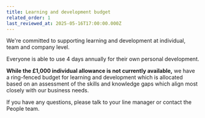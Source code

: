 ```yaml
---
title: Learning and development budget
related_order: 1
last_reviewed_at: 2025-05-16T17:00:00.000Z
---
```

We're committed to supporting learning and development at individual, team and company level.

Everyone is able to use 4 days annually for their own personal development. 

**While the £1,000 individual allowance is not currently available,** we have a ring-fenced budget for learning and development which is allocated based on an assessment of the skills and knowledge gaps which align most closely with our business needs.

If you have any questions, please talk to your line manager or contact the People team.